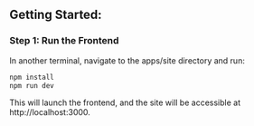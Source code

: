 ## **Getting Started:**

### Step 1: Run the Frontend

In another terminal, navigate to the apps/site directory and run:

```bash
npm install
npm run dev
```

This will launch the frontend, and the site will be accessible at http://localhost:3000.
